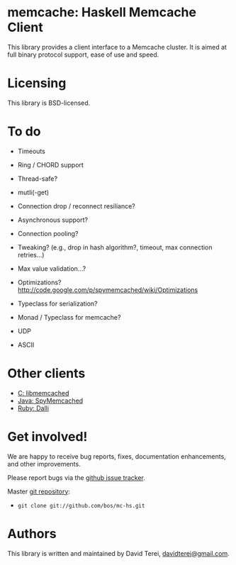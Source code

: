 # memcache: Haskell Memcache Client

This library provides a client interface to a Memcache cluster. It is
aimed at full binary protocol support, ease of use and speed.

# Licensing

This library is BSD-licensed.

# To do

* Timeouts
* Ring / CHORD support
* Thread-safe?

* mutli(-get)

* Connection drop / reconnect resiliance?
* Asynchronous support?
* Connection pooling?
* Tweaking? (e.g., drop in hash algorithm?, timeout, max connection
  retries...)
* Max value validation...?

* Optimizations? http://code.google.com/p/spymemcached/wiki/Optimizations

* Typeclass for serialization?
* Monad / Typeclass for memcache?

* UDP
* ASCII

# Other clients

* [C: libmemcached](http://libmemcached.org/libMemcached.html)
* [Java: SpyMemcached](http://code.google.com/p/spymemcached/)
* [Ruby: Dalli](https://github.com/mperham/dalli)

# Get involved!

We are happy to receive bug reports, fixes, documentation enhancements,
and other improvements.

Please report bugs via the
[github issue tracker](http://github.com/dterei/mc-hs/issues).

Master [git repository](http://github.com/dterei/mc-hs):

* `git clone git://github.com/bos/mc-hs.git`

# Authors

This library is written and maintained by David Terei,
<davidterei@gmail.com>.
